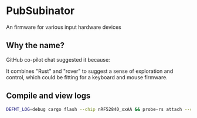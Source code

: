 # PubSubinator

An firmware for various input hardware devices

## Why the name?

GitHub co-pilot chat suggested it because:

It combines "Rust" and "rover" to suggest a sense of exploration and control,
which could be fitting for a keyboard and mouse firmware.

## Compile and view logs

```bash
DEFMT_LOG=debug cargo flash --chip nRF52840_xxAA && probe-rs attach --chip nRF52840_xxAA target/thumbv7em-none-eabi/debug/pubsubinator
```
